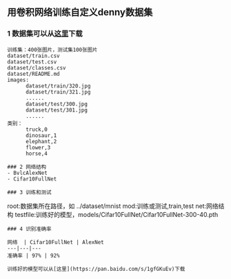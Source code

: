 ##  用卷积网络训练自定义denny数据集
### 1 数据集可以从[这里](https://pan.baidu.com/s/1c3xwHS)下载

```
训练集：400张图片，测试集100张图片
dataset/train.csv
dataset/test.csv
dataset/classes.csv
dataset/README.md
images:
      dataset/train/320.jpg
      dataset/train/321.jpg
      ......
      dataset/test/300.jpg
      dataset/test/301.jpg
      ......
类别：
      truck,0
      dinosaur,1
      elephant,2
      flower,3
      horse,4

### 2 网络结构
- BvlcAlexNet
- Cifar10FullNet

### 3 训练和测试

```
root:数据集所在路径，如 ../dataset/mnist
mod:训练或测试,train,test
net:网络结构
testfile:训练好的模型，models/Cifar10FullNet/Cifar10FullNet-300-40.pth

```
### 4 识别准确率

网络  | Cifar10FullNet | AlexNet 
---|---|--- 
准确率 | 97% | 92% 

训练好的模型可以从[这里](https://pan.baidu.com/s/1gfGKuEv)下载
